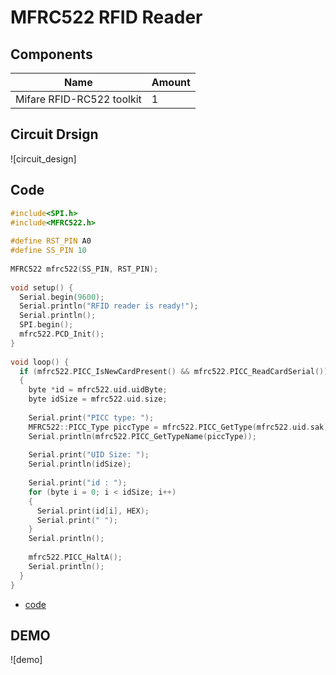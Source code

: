 # MFRC522 RFID Reader

## Components
|Name|Amount|
|-|-|
|Mifare RFID-RC522 toolkit|1|

## Circuit Drsign
![circuit_design]

## Code
```C++
#include<SPI.h>
#include<MFRC522.h>
 
#define RST_PIN A0
#define SS_PIN 10
 
MFRC522 mfrc522(SS_PIN, RST_PIN);
 
void setup() {
  Serial.begin(9600);
  Serial.println("RFID reader is ready!");
  Serial.println();
  SPI.begin();
  mfrc522.PCD_Init();
}
 
void loop() {
  if (mfrc522.PICC_IsNewCardPresent() && mfrc522.PICC_ReadCardSerial())
  {
    byte *id = mfrc522.uid.uidByte;
    byte idSize = mfrc522.uid.size;
  
    Serial.print("PICC type: ");
    MFRC522::PICC_Type piccType = mfrc522.PICC_GetType(mfrc522.uid.sak);
    Serial.println(mfrc522.PICC_GetTypeName(piccType));
  
    Serial.print("UID Size: ");
    Serial.println(idSize);
  
    Serial.print("id : ");
    for (byte i = 0; i < idSize; i++)
    { 
      Serial.print(id[i], HEX);
      Serial.print(" ");
    }
    Serial.println();
  
    mfrc522.PICC_HaltA();
    Serial.println();
  } 
}
```
* [code](010.ino)

## DEMO
![demo]
